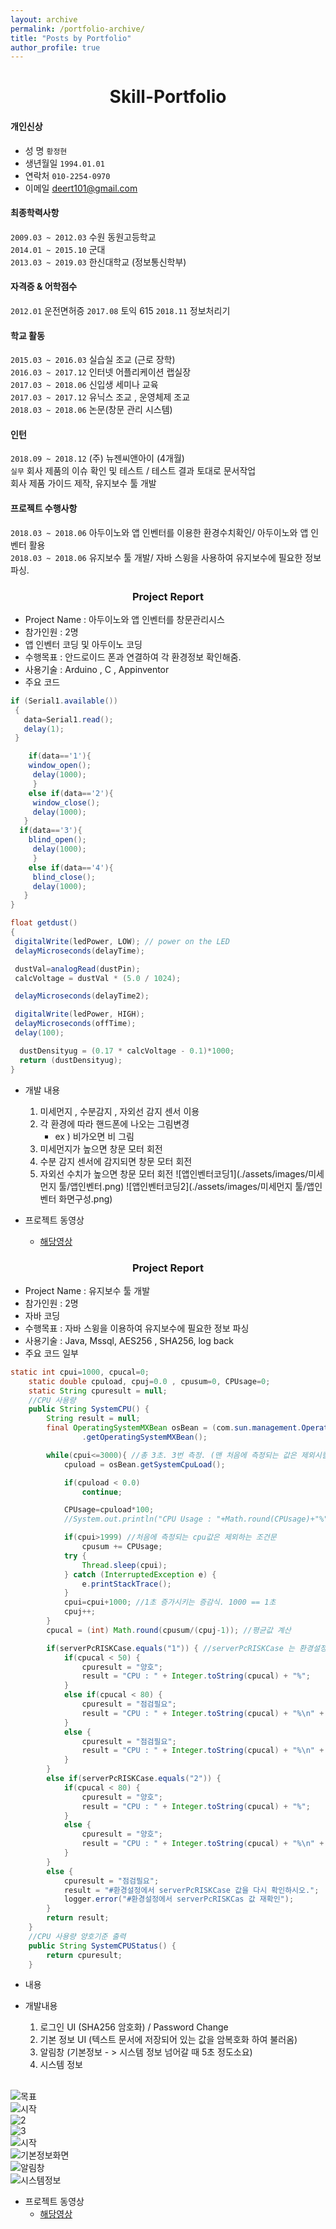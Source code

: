 ```yaml
---
layout: archive
permalink: /portfolio-archive/
title: "Posts by Portfolio"
author_profile: true
---
```

# <center> Skill-Portfolio </center>

#### 개인신상

* 성 명
    `황정현`
* 생년월일
    `1994.01.01`
* 연락처
    `010-2254-0970`
* 이메일
    deert101@gmail.com

#### 최종학력사항

`2009.03 ~ 2012.03`  수원 동원고등학교 <br>
`2014.01 ~ 2015.10` 군대 <br>
`2013.03 ~ 2019.03`  한신대학교 (정보통신학부) <br>

#### 자격증 & 어학점수

`2012.01` 운전면허증
`2017.08` 토익 615
`2018.11` 정보처리기

#### 학교 활동

`2015.03 ~ 2016.03` 실습실 조교 (근로 장학) <br>
`2016.03 ~ 2017.12` 인터넷 어플리케이션 랩실장 <br>
`2017.03 ~ 2018.06` 신입생 세미나 교육 <br>
`2017.03 ~ 2017.12` 유닉스 조교 , 운영체제 조교 <br>
`2018.03 ~ 2018.06` 논문(창문 관리 시스템) <br>

#### 인턴
`2018.09 ~ 2018.12` (주) 뉴젠씨앤아이 (4개월)<br>
`실무` 회사 제품의 이슈 확인 및 테스트 / 테스트 결과 토대로 문서작업 <br>
회사 제품 가이드 제작, 유지보수 툴 개발 <br>

#### 프로젝트 수행사항

`2018.03 ~ 2018.06` 아두이노와 앱 인벤터를 이용한 환경수치확인/ 아두이노와 앱 인벤터 활용 <br>
`2018.03 ~ 2018.06` 유지보수 툴 개발/ 자바 스윙을 사용하여 유지보수에 필요한 정보 파싱. <br>

### <Center> Project Report</Center>

- Project Name : 아두이노와 앱 인벤터를 창문관리시스 
- 참가인원 : 2명
- 앱 인벤터 코딩 및 아두이노 코딩
- 수행목표 : 안드로이드 폰과 연결하여 각 환경정보 확인해줌.
- 사용기술 : Arduino , C , Appinventor
- 주요 코드

```java
if (Serial1.available())
 {
   data=Serial1.read();
   delay(1);
 }

    if(data=='1'){
    window_open();
     delay(1000);
     }
    else if(data=='2'){
     window_close();
     delay(1000);
   }
  if(data=='3'){
    blind_open();
     delay(1000);
     }
    else if(data=='4'){
     blind_close();
     delay(1000);
   }
}

float getdust()
{
 digitalWrite(ledPower, LOW); // power on the LED
 delayMicroseconds(delayTime);

 dustVal=analogRead(dustPin);
 calcVoltage = dustVal * (5.0 / 1024);

 delayMicroseconds(delayTime2);

 digitalWrite(ledPower, HIGH);
 delayMicroseconds(offTime);
 delay(100);

  dustDensityug = (0.17 * calcVoltage - 0.1)*1000;
  return (dustDensityug);
}
```
- 개발 내용
  1. 미세먼지 , 수분감지 , 자외선 감지 센서 이용
  2. 각 환경에 따라 핸드폰에 나오는 그림변경
      - ex ) 비가오면 비 그림
  3. 미세먼지가 높으면 창문 모터 회전
  4. 수분 감지 센서에 감지되면 창문 모터 회전
  5. 자외선 수치가 높으면 창문 모터 회전
![앱인벤터코딩1](./assets/images/미세먼지 툴/앱인벤터.png)
![앱인벤터코딩2](./assets/images/미세먼지 툴/앱인벤터 화면구성.png)



- 프로젝트 동영상
    - [해당영상](https://youtu.be/WEudRjVYw7s})



### <Center> Project Report</Center>

- Project Name : 유지보수 툴 개발
- 참가인원 : 2명
- 자바 코딩
- 수행목표 : 자바 스윙을 이용하여 유지보수에 필요한 정보 파싱
- 사용기술 : Java, Mssql, AES256 , SHA256, log back
- 주요 코드 일부

```java
static int cpui=1000, cpucal=0;
	static double cpuload, cpuj=0.0 , cpusum=0, CPUsage=0;
	static String cpuresult = null;
	//CPU 사용량
	public String SystemCPU() {
		String result = null;
		final OperatingSystemMXBean osBean = (com.sun.management.OperatingSystemMXBean)ManagementFactory
	    		.getOperatingSystemMXBean();

	    while(cpui<=3000){ //총 3초. 3번 측정. (맨 처음에 측정되는 값은 제외시킬거임)
	    	cpuload = osBean.getSystemCpuLoad();

	    	if(cpuload < 0.0)
	    		continue;

	    	CPUsage=cpuload*100;
	    	//System.out.println("CPU Usage : "+Math.round(CPUsage)+"%");

	    	if(cpui>1999) //처음에 측정되는 cpu값은 제외하는 조건문
	    		cpusum += CPUsage;
	    	try {
	    		Thread.sleep(cpui);
	    	} catch (InterruptedException e) {
	    		e.printStackTrace();
	    	}
	    	cpui=cpui+1000; //1초 증가시키는 증감식. 1000 == 1초
	    	cpuj++;
	    }
	    cpucal = (int) Math.round(cpusum/(cpuj-1)); //평균값 계산

	    if(serverPcRISKCase.equals("1")) { //serverPcRISKCase 는 환경설정(Preferences)에서 가져오는거임.
	    	if(cpucal < 50) {
	    		cpuresult = "양호";
	    		result = "CPU : " + Integer.toString(cpucal) + "%";
	    	}
	    	else if(cpucal < 80) {
	    		cpuresult = "점검필요";
	    		result = "CPU : " + Integer.toString(cpucal) + "%\n" + "(담당자와 상의하여 불필요한 프로세스 중지 안내)";
	    	}
	    	else {
	    		cpuresult = "점검필요";
	    		result = "CPU : " + Integer.toString(cpucal) + "%\n" + "(담당자와 상의하여 불필요한 프로세스 중지 안내)";
	    	}
	    }
	    else if(serverPcRISKCase.equals("2")) {
	    	if(cpucal < 80) {
	    		cpuresult = "양호";
	    		result = "CPU : " + Integer.toString(cpucal) + "%";
	    	}
	    	else {
	    		cpuresult = "양호";
	    		result = "CPU : " + Integer.toString(cpucal) + "%\n" + "(80%가 넘지만 case2 이므로 양호.)";
	    	}
	    }
	    else {
	    	cpuresult = "점검필요";
	    	result = "#환경설정에서 serverPcRISKCase 값을 다시 확인하시오.";
	    	logger.error("#환경설정에서 serverPcRISKCas 값 재확인");
	    }
		return result;
	}
	//CPU 사용량 양호기준 출력
	public String SystemCPUStatus() {
		return cpuresult;
	}
  ```
- 내용


- 개발내용
  1. 로그인 UI (SHA256 암호화) / Password Change
  2. 기본 정보 UI (텍스트 문서에 저장되어 있는 값을 암복호화 하여 불러옴)
  3.  알림창 (기본정보 - > 시스템 정보 넘어갈 때 5초 정도소요)
  4. 시스템 정보 
  <br>
![목표](./assets/images/유지보수툴/목표.png)<br>
![시작](./assets/images/유지보수툴/시작.png) <br>
![2](./assets/images/유지보수툴/2.png) <br>
![3](./assets/images/유지보수툴/3.png) <br>
![시작](./assets/images/유지보수툴/로그인.png) <br>
![기본정보화면](./assets/images/유지보수툴/기본정보화면.png) <br>
![알림창](./assets/images/유지보수툴/알림창.png) <br>
![시스템정보](./assets/images/유지보수툴/시스템정보.png) <br>
			
			
- 프로젝트 동영상
	- [해당영상](https://www.youtube.com/watch?v=zFkvgAK9E74&feature=youtu.be})
